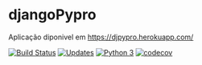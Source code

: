 # djangoPypro

Aplicação diponivel em https://djpypro.herokuapp.com/

[![Build Status](https://app.travis-ci.com/Ioboss/djangoPypro.svg?branch=main)](https://app.travis-ci.com/Ioboss/djangoPypro)
[![Updates](https://pyup.io/repos/github/Ioboss/djangoPypro/shield.svg)](https://pyup.io/repos/github/Ioboss/djangoPypro/)
[![Python 3](https://pyup.io/repos/github/Ioboss/djangoPypro/python-3-shield.svg)](https://pyup.io/repos/github/Ioboss/djangoPypro/)
[![codecov](https://codecov.io/gh/Ioboss/djangoPypro/branch/main/graph/badge.svg?token=YRB2WJ4CLP)](https://codecov.io/gh/Ioboss/djangoPypro)